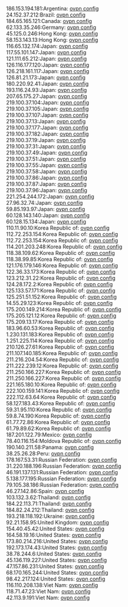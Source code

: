 186.153.194.181:Argentina: [ovpn config](vpn/186_153_194_181.ovpn)  
24.152.37.212:Brazil: [ovpn config](vpn/24_152_37_212.ovpn)  
184.65.165.121:Canada: [ovpn config](vpn/184_65_165_121.ovpn)  
62.133.35.246:Germany: [ovpn config](vpn/62_133_35_246.ovpn)  
45.125.0.246:Hong Kong: [ovpn config](vpn/45_125_0_246.ovpn)  
58.153.143.13:Hong Kong: [ovpn config](vpn/58_153_143_13.ovpn)  
116.65.132.174:Japan: [ovpn config](vpn/116_65_132_174.ovpn)  
117.55.101.147:Japan: [ovpn config](vpn/117_55_101_147.ovpn)  
121.111.65.212:Japan: [ovpn config](vpn/121_111_65_212.ovpn)  
126.116.177.120:Japan: [ovpn config](vpn/126_116_177_120.ovpn)  
126.218.161.117:Japan: [ovpn config](vpn/126_218_161_117.ovpn)  
126.81.21.173:Japan: [ovpn config](vpn/126_81_21_173.ovpn)  
180.220.92.41:Japan: [ovpn config](vpn/180_220_92_41.ovpn)  
193.116.24.93:Japan: [ovpn config](vpn/193_116_24_93.ovpn)  
207.65.175.27:Japan: [ovpn config](vpn/207_65_175_27.ovpn)  
219.100.37.104:Japan: [ovpn config](vpn/219_100_37_104.ovpn)  
219.100.37.105:Japan: [ovpn config](vpn/219_100_37_105.ovpn)  
219.100.37.107:Japan: [ovpn config](vpn/219_100_37_107.ovpn)  
219.100.37.13:Japan: [ovpn config](vpn/219_100_37_13.ovpn)  
219.100.37.177:Japan: [ovpn config](vpn/219_100_37_177.ovpn)  
219.100.37.182:Japan: [ovpn config](vpn/219_100_37_182.ovpn)  
219.100.37.19:Japan: [ovpn config](vpn/219_100_37_19.ovpn)  
219.100.37.31:Japan: [ovpn config](vpn/219_100_37_31.ovpn)  
219.100.37.49:Japan: [ovpn config](vpn/219_100_37_49.ovpn)  
219.100.37.51:Japan: [ovpn config](vpn/219_100_37_51.ovpn)  
219.100.37.55:Japan: [ovpn config](vpn/219_100_37_55.ovpn)  
219.100.37.58:Japan: [ovpn config](vpn/219_100_37_58.ovpn)  
219.100.37.86:Japan: [ovpn config](vpn/219_100_37_86.ovpn)  
219.100.37.87:Japan: [ovpn config](vpn/219_100_37_87.ovpn)  
219.100.37.96:Japan: [ovpn config](vpn/219_100_37_96.ovpn)  
221.254.244.172:Japan: [ovpn config](vpn/221_254_244_172.ovpn)  
27.96.32.74:Japan: [ovpn config](vpn/27_96_32_74.ovpn)  
59.85.193.97:Japan: [ovpn config](vpn/59_85_193_97.ovpn)  
60.128.143.140:Japan: [ovpn config](vpn/60_128_143_140.ovpn)  
60.128.15.134:Japan: [ovpn config](vpn/60_128_15_134.ovpn)  
110.11.90.10:Korea Republic of: [ovpn config](vpn/110_11_90_10.ovpn)  
112.72.253.154:Korea Republic of: [ovpn config](vpn/112_72_253_154.ovpn)  
112.72.253.154:Korea Republic of: [ovpn config](vpn/112_72_253_154.ovpn)  
114.201.203.248:Korea Republic of: [ovpn config](vpn/114_201_203_248.ovpn)  
118.38.109.62:Korea Republic of: [ovpn config](vpn/118_38_109_62.ovpn)  
118.38.99.85:Korea Republic of: [ovpn config](vpn/118_38_99_85.ovpn)  
121.176.179.146:Korea Republic of: [ovpn config](vpn/121_176_179_146.ovpn)  
122.36.33.173:Korea Republic of: [ovpn config](vpn/122_36_33_173.ovpn)  
123.212.31.22:Korea Republic of: [ovpn config](vpn/123_212_31_22.ovpn)  
124.28.172.2:Korea Republic of: [ovpn config](vpn/124_28_172_2.ovpn)  
125.133.57.171:Korea Republic of: [ovpn config](vpn/125_133_57_171.ovpn)  
125.251.51.152:Korea Republic of: [ovpn config](vpn/125_251_51_152.ovpn)  
14.55.29.123:Korea Republic of: [ovpn config](vpn/14_55_29_123.ovpn)  
175.200.149.214:Korea Republic of: [ovpn config](vpn/175_200_149_214.ovpn)  
175.205.121.12:Korea Republic of: [ovpn config](vpn/175_205_121_12.ovpn)  
175.209.13.17:Korea Republic of: [ovpn config](vpn/175_209_13_17.ovpn)  
183.96.60.53:Korea Republic of: [ovpn config](vpn/183_96_60_53.ovpn)  
1.230.131.183:Korea Republic of: [ovpn config](vpn/1_230_131_183.ovpn)  
1.251.225.114:Korea Republic of: [ovpn config](vpn/1_251_225_114.ovpn)  
210.126.27.61:Korea Republic of: [ovpn config](vpn/210_126_27_61.ovpn)  
211.107.140.185:Korea Republic of: [ovpn config](vpn/211_107_140_185.ovpn)  
211.216.204.54:Korea Republic of: [ovpn config](vpn/211_216_204_54.ovpn)  
211.222.239.12:Korea Republic of: [ovpn config](vpn/211_222_239_12.ovpn)  
211.250.166.227:Korea Republic of: [ovpn config](vpn/211_250_166_227.ovpn)  
211.250.166.227:Korea Republic of: [ovpn config](vpn/211_250_166_227.ovpn)  
221.165.180.10:Korea Republic of: [ovpn config](vpn/221_165_180_10.ovpn)  
222.100.159.141:Korea Republic of: [ovpn config](vpn/222_100_159_141.ovpn)  
222.112.63.64:Korea Republic of: [ovpn config](vpn/222_112_63_64.ovpn)  
58.127.183.43:Korea Republic of: [ovpn config](vpn/58_127_183_43.ovpn)  
59.31.95.110:Korea Republic of: [ovpn config](vpn/59_31_95_110.ovpn)  
59.8.74.190:Korea Republic of: [ovpn config](vpn/59_8_74_190.ovpn)  
61.77.72.86:Korea Republic of: [ovpn config](vpn/61_77_72_86.ovpn)  
61.79.89.62:Korea Republic of: [ovpn config](vpn/61_79_89_62.ovpn)  
187.201.122.79:Mexico: [ovpn config](vpn/187_201_122_79.ovpn)  
78.40.116.154:Moldova Republic of: [ovpn config](vpn/78_40_116_154.ovpn)  
190.140.211.58:Panama: [ovpn config](vpn/190_140_211_58.ovpn)  
38.25.26.28:Peru: [ovpn config](vpn/38_25_26_28.ovpn)  
178.167.53.31:Russian Federation: [ovpn config](vpn/178_167_53_31.ovpn)  
31.220.188.196:Russian Federation: [ovpn config](vpn/31_220_188_196.ovpn)  
46.191.137.131:Russian Federation: [ovpn config](vpn/46_191_137_131.ovpn)  
5.138.177.195:Russian Federation: [ovpn config](vpn/5_138_177_195.ovpn)  
79.105.38.186:Russian Federation: [ovpn config](vpn/79_105_38_186.ovpn)  
46.27.142.86:Spain: [ovpn config](vpn/46_27_142_86.ovpn)  
103.132.3.62:Thailand: [ovpn config](vpn/103_132_3_62.ovpn)  
184.22.113.71:Thailand: [ovpn config](vpn/184_22_113_71.ovpn)  
184.82.24.212:Thailand: [ovpn config](vpn/184_82_24_212.ovpn)  
193.218.118.192:Ukraine: [ovpn config](vpn/193_218_118_192.ovpn)  
92.21.158.95:United Kingdom: [ovpn config](vpn/92_21_158_95.ovpn)  
154.40.45.42:United States: [ovpn config](vpn/154_40_45_42.ovpn)  
164.58.19.16:United States: [ovpn config](vpn/164_58_19_16.ovpn)  
173.80.214.216:United States: [ovpn config](vpn/173_80_214_216.ovpn)  
192.173.174.43:United States: [ovpn config](vpn/192_173_174_43.ovpn)  
38.78.244.6:United States: [ovpn config](vpn/38_78_244_6.ovpn)  
45.136.119.227:United States: [ovpn config](vpn/45_136_119_227.ovpn)  
47.157.86.231:United States: [ovpn config](vpn/47_157_86_231.ovpn)  
68.170.165.244:United States: [ovpn config](vpn/68_170_165_244.ovpn)  
98.42.217.124:United States: [ovpn config](vpn/98_42_217_124.ovpn)  
116.110.208.138:Viet Nam: [ovpn config](vpn/116_110_208_138.ovpn)  
118.71.47.23:Viet Nam: [ovpn config](vpn/118_71_47_23.ovpn)  
42.113.9.191:Viet Nam: [ovpn config](vpn/42_113_9_191.ovpn)  
